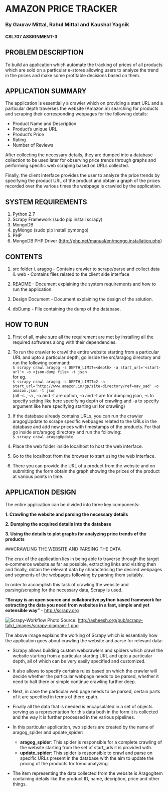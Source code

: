 AMAZON PRICE TRACKER
====================

### By Gaurav Mittal, Rahul Mittal and Kaushal Yagnik  

#### CSL707 ASSIGNMENT-3

PROBLEM DESCRIPTION
-------------------

To build an application which automate the tracking of prices of all products which are sold on a particular e-stores allowing users to analyze the trend in the prices and make some profitable decisions based on them.


APPLICATION SUMMARY
-------------------

The application is essentially a crawler which on providing a start URL and a particular depth traverses the website (Amazon.in) searching for products and scraping their corresponding webpages for the following details:

* Product Name and Description
* Product’s unique URL
* Product’s Price
* Rating
* Number of Reviews

After collecting the necessary details, they are dumped into a database collection to be used later for observing price trends through graphs and performing specific web scraping based on URLs collected.

Finally, the client interface provides the user to analyze the price trends by specifying the product URL of the product and obtain a graph of the prices recorded over the various times the webpage is crawled by the application.

SYSTEM REQUIREMENTS
-------------------

1. Python 2.7
2. Scrapy Framework (sudo pip install scrapy)
3. MongoDB
4. pyMongo (sudo pip install pymongo)
5. PHP
6. MongoDB PHP Driver (http://php.net/manual/en/mongo.installation.php)

CONTENTS
--------

1. src folder
	i. aragog - Contains crawler to scrape/parse and collect data
	ii. web - Contains files related to the client side interface

2. README - Document explaining the system requirements and how to run the application.

3. Design Document - Document explaining the design of the solution.

4. dbDump - File containing the dump of the database.


HOW TO RUN
----------

1. First of all, make sure all the requirement are met by installing all the required softwares along with their dependencies.

2. To run the crawler to crawl the entire website starting from a particular URL and upto a particular depth, go inside the src/aragog directory and run the following command:  
```$ scrapy crawl aragog -s DEPTH_LIMIT=<depth> -a start_url='<start-url'> -o <json-dump file> -t json```  
for eg.  
```$ scrapy crawl aragog -s DEPTH_LIMIT=2 -a start_url='http://www.amazon.in/gp/site-directory/ref=nav_sad' -o amazon.json -t json```  
(all -s , -a , -o and -t are option, -o and -t are for dumping json, -s to specify setting like here specifying depth of crawling and -a to specify argument like here specifying starting url for crawling)

3. If the database already contains URLs, you can run the crawler aragogUpdate to scrape specific webpages related to the URLs in the database and add new prices with timestamps of the products. For that go inside src/aragog directory and run the following:  
```$ scrapy crawl aragogUpdate```

4. Place the web folder inside localhost to host the web interface.

5. Go to the localhost from the browser to start using the web interface.

6. There you can provide the URL of a product from the website and on submitting the form obtain the graph showing the prices of the product at various points in time.


APPLICATION DESIGN
------------------

The entire application can be divided into three key components:

**1. Crawling the website and parsing the necessary details**

**2. Dumping the acquired details into the database**

**3. Using the details to plot graphs for analyzing price trends of the products**

###CRAWLING THE WEBSITE AND PARSING THE DATA

The crux of the application lies in being able to traverse through the target e-commerce website as far as possible, extracting links and visiting then and finally, obtain the relevant data by characterising the desired webpages and segments of the webpages following by parsing them suitably.

In order to accomplish this task of crawling the website and parsing/scraping for the necessary data, Scrapy is used.

**“Scrapy is an open source and collaborative python based framework for extracting the data you need from websites in a fast, simple and yet extensible way”** - <http://scrapy.org>

![Scrapy-Workflow](http://asheesh.org/pub/scrapy-talk/_images/scrapy-diagram-1.png)
Photo Source: <http://asheesh.org/pub/scrapy-talk/_images/scrapy-diagram-1.png>

The above image explains the working of Scrapy which is essentially how the application goes about crawling the website and parse for relevant data:

* Scrapy allows building custom webcrawlers and spiders which crawl the website starting from a particular starting URL and upto a particular depth, all of which can be very easily specified and customized.

* It also allows to specify certains rules based on which the crawler will decide whether the particular webpage needs to be parsed, whether it need to halt there or simple continue crawling further deep.

* Next, in case the particular web page needs to be parsed, certain parts of it are specified in terms of there xpath.

* Finally all the data that is needed is encapsulated in a set of objects serving as a representation for this data both in the form it is collected and the way it is further processed in the various pipelines.

* In this particular application, two spiders are created by the name of aragog_spider and update_spider:
    * **aragog_spider**: This spider is responsible for a complete crawling of the website starting from the set of start_urls it is provided with.
    * **update_spider**: This spider is responsible to crawl and parse on specific URLs present in the database with the aim to update the pricing of the products for trend analyzing.

* The item representing the data collected from the website is AragogItem containing details like the product ID, name, decription, price and other things.







